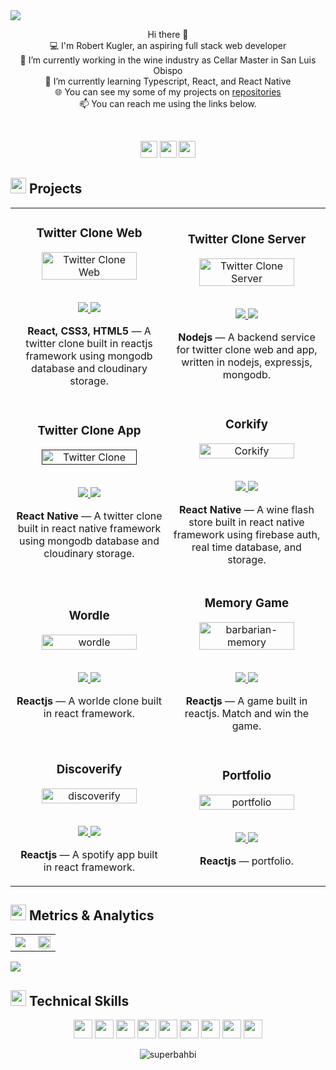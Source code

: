 <img src="https://user-images.githubusercontent.com/1689092/174507770-e20c5fa2-a696-4878-9970-457c576d1caa.gif"/>
<br>

<p align="center">
Hi there 👋<br>
💻 I'm Robert Kugler, an aspiring full stack web developer<br>
🔭 I’m currently working in the wine industry as Cellar Master in San Luis Obispo<br>
🌱 I’m currently learning Typescript, React, and React Native<br>
   🌐 You can see my some of my projects on <a href="https://github.com/superbahbi?tab=repositories">repositories</a><br>
📫 You can reach me using the links below.<br>
</p>


<br>
<p align="center">
<a href="mailto:superbahbi@gmail.com"><img src="https://img.shields.io/badge/superbahbi@gmail.com-326789?style=for-the-badge&logo=gmail&logoColor=white" height=27 target="_blank"></a>
<a href="https://www.linkedin.com/in/robertleekugler/"><img src="https://img.shields.io/badge/robertleekugler-326789?style=for-the-badge&logo=linkedin&logoColor=white_" height=27 target="_blank"></a>
<a href="https://user.fm/files/v2-62290ca2e7d396ecb25e45ca882087e9/Robert_Kugler_Resume.pdf"><img src="https://img.shields.io/badge/Download_Resume-326789?style=for-the-badge&logo=googledrive&logoColor=white" height=27 target="_blank"></a>
</p>

<h2 align="left"><img src="https://user-images.githubusercontent.com/1689092/172069493-07c346a5-6f3b-4274-9af7-7e2cd7554777.png" height=25px>   Projects</h2>

<table>
<tr>
   <td width="50%">
      <h3 align="center" color="white">Twitter Clone Web</h3>
      <div align="center">  
         <a href='https://twitter.bahbi.net' target=_"blank">
            <img src="https://user-images.githubusercontent.com/1689092/174507615-c3e32cc7-34dd-4ad1-ad59-07b5fca82efc.jpg" alt="Twitter Clone Web" width="80%"/>
         </a>
         <br>
         <br>
         <p>
            <a href="https://github.com/superbahbi/twitter-clone-web" target="_blank">
               <img src="https://img.shields.io/badge/Code-lightgrey?style=for-the-badge&logo=github"/>
            </a>  
            <a href="https://twitter.bahbi.net" target="_blank">
               <img src="https://img.shields.io/badge/-demo-purple?style=for-the-badge&color=326789"/>
            </a>
         </p>
         <p><strong>React, CSS3, HTML5</strong> — A twitter clone built in reactjs framework using mongodb database and cloudinary storage.</p>
      </div>
   </td>
   
   <td width="50%">
      <h3 align="center" color="white">Twitter Clone Server</h3>
      <div align="center">  
         <a href="https://github.com/superbahbi/twitter-clone-server" target=_"blank">
            <img src="https://user-images.githubusercontent.com/1689092/174507577-a0b1ba61-b349-4b7b-be10-629be117b117.jpg" alt="Twitter Clone Server" width="80%"/>
         </a>
         <br>
         <br>
         <p>
            <a href="https://github.com/superbahbi/twitter-clone-server" target="_blank">
               <img src="https://img.shields.io/badge/Code-lightgrey?style=for-the-badge&logo=github"/>
            </a>  
            <a href="https://twitter-clone-server2.herokuapp.com" target="_blank">
               <img src="https://img.shields.io/badge/-demo-purple?style=for-the-badge&color=326789"/>
            </a>
         </p>
         <p><strong>Nodejs</strong> — A backend service for twitter clone web and app, written in nodejs, expressjs, mongodb.</p>
      </div>
   </td>
   </tr>
   <tr>
   <td width="50%">
      <h3 align="center" color="white">Twitter Clone App</h3>
      <div align="center">  
         <a href='' target=_"blank">
            <img src="https://user-images.githubusercontent.com/1689092/174507567-463cbfab-94bd-459a-ad8e-d2ad5deb930f.jpg" alt="Twitter Clone" width="80%"/>
         </a>
         <br>
         <br>
         <p>
            <a href="https://github.com/superbahbi/twitter-clone-app" target="_blank">
               <img src="https://img.shields.io/badge/Code-lightgrey?style=for-the-badge&logo=github"/>
            </a>  
            <a href="https://twitter.bahbi.net" target="_blank">
               <img src="https://img.shields.io/badge/-demo-purple?style=for-the-badge&color=326789"/>
            </a>
         </p>
         <p><strong>React Native</strong> — A twitter clone built in react native framework using mongodb database and cloudinary storage.</p>
      </div>
   </td>
   
   <td width="50%">
      <h3 align="center" color="white">Corkify</h3>
      <div align="center">  
         <a href="https://github.com/superbahbi/Corkify" target=_"blank">
            <img src="https://user-images.githubusercontent.com/1689092/174507646-3bb61a71-d348-49d8-8dd4-8ffc549b1af4.jpg" alt="Corkify" width="80%"/>
         </a>
         <br>
         <br>
         <p>
            <a href="https://github.com/superbahbi/corkify" target="_blank">
               <img src="https://img.shields.io/badge/Code-lightgrey?style=for-the-badge&logo=github"/>
            </a>  
            <a href="https://expo.dev/@superbahbi/Corkify" target="_blank">
               <img src="https://img.shields.io/badge/-demo-purple?style=for-the-badge&color=326789"/>
            </a>
         </p>
         <p><strong>React Native</strong> — A wine flash store built in react native framework using firebase auth, real time database, and storage.</p>
      </div>
   </td>
   </tr>
      <tr>
   <td width="50%">
      <h3 align="center" color="white">Wordle</h3>
      <div align="center">  
         <a href='https://wordle.bahbi.net' target=_"blank">
            <img src="https://user-images.githubusercontent.com/1689092/172081613-e0d97902-c439-454c-a9aa-a791335b7ac1.jpg" alt="wordle" width="80%"/>
         </a>
         <br>
         <br>
         <p>
            <a href="https://github.com/superbahbi/wordle" target="_blank">
               <img src="https://img.shields.io/badge/Code-lightgrey?style=for-the-badge&logo=github"/>
            </a>  
            <a href="https://wordle.bahbi.net" target="_blank">
               <img src="https://img.shields.io/badge/-demo-purple?style=for-the-badge&color=326789"/>
            </a>
         </p>
         <p><strong>Reactjs</strong> — A worlde clone built in react framework.</p>
      </div>
   </td>
   
   <td width="50%">
      <h3 align="center" color="white">Memory Game</h3>
      <div align="center">  
         <a href="https://github.com/superbahbi/barbarian-memory" target=_"blank">
            <img src="https://user-images.githubusercontent.com/1689092/172082326-b8a3e4ad-0cb7-41da-b8e4-f51cb9f52e01.jpg" alt="barbarian-memory" width="80%"/>
         </a>
         <br>
         <br>
         <p>
            <a href="https://github.com/superbahbi/barbarian-memory" target="_blank">
               <img src="https://img.shields.io/badge/Code-lightgrey?style=for-the-badge&logo=github"/>
            </a>  
            <a href="https://memory.bahbi.net" target="_blank">
               <img src="https://img.shields.io/badge/-demo-purple?style=for-the-badge&color=326789"/>
            </a>
         </p>
         <p><strong>Reactjs</strong> — A game built in reactjs. Match and win the game.</p>
      </div>
   </td>
   </tr>
         <tr>
   <td width="50%">
      <h3 align="center" color="white">Discoverify</h3>
      <div align="center">  
         <a href='https://playlistify.bahbi.net' target=_"blank">
            <img src="https://user-images.githubusercontent.com/1689092/172082897-a9f5b0b4-a0f8-4562-a077-2e08bf62ea86.jpg" alt="discoverify" width="80%"/>
         </a>
         <br>
         <br>
         <p>
            <a href="https://github.com/superbahbi/playlistify" target="_blank">
               <img src="https://img.shields.io/badge/Code-lightgrey?style=for-the-badge&logo=github"/>
            </a>  
            <a href="https://playlistify.bahbi.net" target="_blank">
               <img src="https://img.shields.io/badge/-demo-purple?style=for-the-badge&color=326789"/>
            </a>
         </p>
         <p><strong>Reactjs</strong> — A spotify app built in react framework.</p>
      </div>
   </td>

   
   <td width="50%">
      <h3 align="center" color="white">Portfolio</h3>
      <div align="center">  
         <a href="https://github.com/superbahbi/portfolio" target=_"blank">
            <img src="https://user-images.githubusercontent.com/1689092/174507556-aaf24a3e-5f73-48c2-b6b2-7bf58321efea.jpg" alt="portfolio" width="80%"/>
         </a>
         <br>
         <br>
         <p>
            <a href="https://github.com/superbahbi/portfolio" target="_blank">
               <img src="https://img.shields.io/badge/Code-lightgrey?style=for-the-badge&logo=github"/>
            </a>  
            <a href="https://bahbi.net" target="_blank">
               <img src="https://img.shields.io/badge/-demo-purple?style=for-the-badge&color=326789"/>
            </a>
         </p>
         <p><strong>Reactjs</strong> — portfolio.</p>
      </div>
   </td>
   </tr>
</table>


<h2 align="left"><img src="https://user-images.githubusercontent.com/1689092/172069493-07c346a5-6f3b-4274-9af7-7e2cd7554777.png" height=25px>   Metrics & Analytics</h2>
<div align="center">
<table>
<tr>
<td width="50%">
<img src="https://github-readme-streak-stats.herokuapp.com/?user=superbahbi&hide_border=true&background=FFFFFF00&fire=e25822&currStreakLabel=999c9e&ring=78a6c8&currStreakNum=999c9e&sideNums=78a6c8&sideLabels=999c9e&dates=999c9e&stroke=78a6c8">
</td>
<td width="50%">
<img width="100%" src="https://github-readme-stats.vercel.app/api?username=superbahbi&bg_color=FFFFFF00&hide_border=true&text_color=999c9e&title_color=78a6c8&include_all_commits=true&count_private=true">
</table>
</div>
<img src="https://activity-graph.herokuapp.com/graph?username=superbahbi&bg_color=FFFFFF00&color=999c9e&line=78a6c8&point=78a6c8&hide_border=true&title_color=999c9e">

  
 <h2 align="left"><img src="https://user-images.githubusercontent.com/1689092/172069493-07c346a5-6f3b-4274-9af7-7e2cd7554777.png" height=25px>   Technical Skills</h2>
<p align="center">
<img src="https://img.shields.io/badge/HTML5-326789?style=for-the-badge&logo=html5&logoColor=white" height=30>
<img src="https://img.shields.io/badge/CSS3-326789?style=for-the-badge&logo=css3&logoColor=white" height=30>
<img src="https://img.shields.io/badge/JavaScript-326789?style=for-the-badge&logo=javascript&logoColor=white" height=30>
<img src="https://img.shields.io/badge/Node.js-326789?style=for-the-badge&logo=nodedotjs&logoColor=white" height=30>
<img src="https://img.shields.io/badge/Express.js-326789?style=for-the-badge&logo=express&logoColor=white" height=30>
<img src="https://img.shields.io/badge/React.js-326789?style=for-the-badge&logo=react&logoColor=white" height=30>
<img src="https://img.shields.io/badge/MongoDB-326789?style=for-the-badge&logo=mongodb&logoColor=white" height=30>
<img src="https://img.shields.io/badge/Firebase-326789?style=for-the-badge&logo=firebase&logoColor=white" height=30>
<img src="https://img.shields.io/badge/GIT-326789?style=for-the-badge&logo=git&logoColor=white" height=30>
</p>

<p align="center"> <img src="https://komarev.com/ghpvc/?username=superbahbi&label=Profile%20views&color=326789&style=for-the-badge&logo=profile&logoColor=white_" alt="superbahbi" /> </p>

